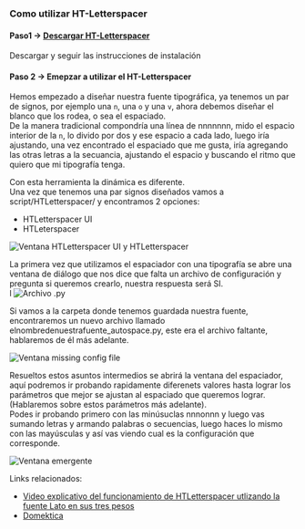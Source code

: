 ### Como utilizar HT-Letterspacer    

#### Paso1 -> [Descargar HT-Letterspacer](https://github.com/huertatipografica/HTLetterspacer)

Descargar y seguir las instrucciones de instalación

#### Paso 2 → Emepzar a utilizar el HT-Letterspacer

Hemos empezado a diseñar nuestra fuente tipográfica, ya tenemos un par de signos, por ejemplo una `n`, una `o` y una `v`, ahora debemos diseñar el blanco que los rodea, o sea el espaciado.    
De la manera tradicional compondría una línea de nnnnnnn, mido el espacio interior de la `n`, lo divido por dos y ese espacio a cada lado, luego iría ajustando, una vez encontrado el espaciado que me gusta, iría agregando las otras letras a la secuancia, ajustando el espacio y buscando el ritmo que quiero que mi tipografía tenga.    

Con esta herramienta la dinámica es diferente.   
Una vez que tenemos una par signos diseñados vamos a script/HTLetterspacer/ y encontramos 2 opciones:    
- HTLetterspacer UI    
- HTLeterspacer    
    
![Ventana HTLetterspacer UI y HTLetterspacer](https://github.com/CaroGiovagnoli/HTLetterspacer-tutorial/blob/master/img/01-script-htls-htls_UI.png?raw=true)

La primera vez que utilizamos el espaciador con una tipografía se abre una ventana de diálogo que nos dice que falta un archivo de configuración y pregunta si queremos crearlo, nuestra respuesta será SI.   
l
![Archivo .py](https://github.com/CaroGiovagnoli/HTLetterspacer-tutorial/blob/master/img/02-create-py-file.png?raw=true)

Si vamos a la carpeta donde tenemos guardada nuestra fuente, encontraremos un nuevo archivo llamado elnombredenuestrafuente_autospace.py, este era el archivo faltante, hablaremos de él más adelante.    

![Ventana missing config file](https://github.com/CaroGiovagnoli/HTLetterspacer-tutorial/blob/master/img/03-py-file.png?raw=true)

Resueltos estos asuntos intermedios se abrirá la ventana del espaciador, aquí podremos ir probando rapidamente diferenets valores hasta lograr los parámetros que mejor se ajustan al espaciado que queremos lograr. (Hablaremos sobre estos parámetros más adelante).    
Podes ir probando primero con las minúsuclas nnnonnn y luego vas sumando letras y armando palabras o secuencias, luego haces lo mismo con las mayúsculas y así vas viendo cual es la configuración que corresponde.

![Ventana emergente](https://github.com/CaroGiovagnoli/HTLetterspacer-tutorial/blob/master/img/05-htls-window.png?raw=true)



Links relacionados:    
- [Video explicativo del funcionamiento de HTLetterspacer utlizando la fuente Lato en sus tres pesos](https://youtu.be/FrFGD3tzqig)    
- [Domektica](https://www.domestika.org/es/blog/399-ht-letterspacer-revoluciona-el-sistema-de-espaciado-de-fuentes)
